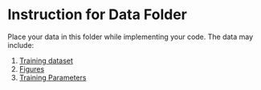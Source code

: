 # Instruction for Data Folder

Place your data in this folder while implementing your code. The data may include:
1. [Training dataset](https://github.com/sourabbapusridhar/master-thesis/tree/development/data/datasets)
2. [Figures](https://github.com/sourabbapusridhar/master-thesis/tree/development/data/figures)
3. [Training Parameters](https://github.com/sourabbapusridhar/master-thesis/tree/development/data/parameters)
